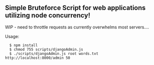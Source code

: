## Simple Bruteforce Script for web applications utilizing node concurrency!

WIP - need to throttle requests as currently overwhelms most servers....

Usage:

```shell
  $ npm install
  $ chmod 755 scripts/djangoAdmin.js
  $ ./scripts/djangoAdmin.js root words.txt http://localhost:8000/admin 50
```

